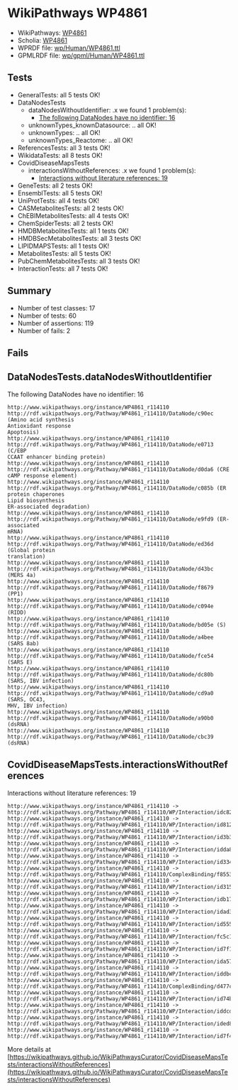 # WikiPathways WP4861

* WikiPathways: [WP4861](https://identifiers.org/wikipathways:WP4861)
* Scholia: [WP4861](https://scholia.toolforge.org/wikipathways/WP4861)
* WPRDF file: [wp/Human/WP4861.ttl](../wp/Human/WP4861.ttl)
* GPMLRDF file: [wp/gpml/Human/WP4861.ttl](../wp/gpml/Human/WP4861.ttl)

## Tests
* GeneralTests: all 5 tests OK!
* DataNodesTests
    * dataNodesWithoutIdentifier: .x we found 1 problem(s):
        * [The following DataNodes have no identifier: 16](#8792c496)
    * unknownTypes_knownDatasource: .. all OK!
    * unknownTypes: .. all OK!
    * unknownTypes_Reactome: .. all OK!
* ReferencesTests: all 3 tests OK!
* WikidataTests: all 8 tests OK!
* CovidDiseaseMapsTests
    * interactionsWithoutReferences: .x we found 1 problem(s):
        * [Interactions without literature references: 19](#9701ccea)
* GeneTests: all 2 tests OK!
* EnsemblTests: all 5 tests OK!
* UniProtTests: all 4 tests OK!
* CASMetabolitesTests: all 2 tests OK!
* ChEBIMetabolitesTests: all 4 tests OK!
* ChemSpiderTests: all 2 tests OK!
* HMDBMetabolitesTests: all 1 tests OK!
* HMDBSecMetabolitesTests: all 3 tests OK!
* LIPIDMAPSTests: all 1 tests OK!
* MetabolitesTests: all 5 tests OK!
* PubChemMetabolitesTests: all 3 tests OK!
* InteractionTests: all 7 tests OK!


## Summary

* Number of test classes: 17
* Number of tests: 60
* Number of assertions: 119
* Number of fails: 2

## Fails

<a name="8792c496" />

## DataNodesTests.dataNodesWithoutIdentifier

The following DataNodes have no identifier: 16
```
http://www.wikipathways.org/instance/WP4861_r114110 http://rdf.wikipathways.org/Pathway/WP4861_r114110/DataNode/c90ec (Amino acid synthesis
Antioxidant response
Apoptosis)
http://www.wikipathways.org/instance/WP4861_r114110 http://rdf.wikipathways.org/Pathway/WP4861_r114110/DataNode/e0713 (C/EBP
CCAAT enhancer binding protein)
http://www.wikipathways.org/instance/WP4861_r114110 http://rdf.wikipathways.org/Pathway/WP4861_r114110/DataNode/d0da6 (CRE
cAMP response element)
http://www.wikipathways.org/instance/WP4861_r114110 http://rdf.wikipathways.org/Pathway/WP4861_r114110/DataNode/c085b (ER protein chaperones
Lipid biosynthesis
ER-associated degradation)
http://www.wikipathways.org/instance/WP4861_r114110 http://rdf.wikipathways.org/Pathway/WP4861_r114110/DataNode/e9fd9 (ER-associated
mRNA)
http://www.wikipathways.org/instance/WP4861_r114110 http://rdf.wikipathways.org/Pathway/WP4861_r114110/DataNode/ed36d (Global protein
translation)
http://www.wikipathways.org/instance/WP4861_r114110 http://rdf.wikipathways.org/Pathway/WP4861_r114110/DataNode/d43bc (MERS 4a)
http://www.wikipathways.org/instance/WP4861_r114110 http://rdf.wikipathways.org/Pathway/WP4861_r114110/DataNode/f8679 (PP1)
http://www.wikipathways.org/instance/WP4861_r114110 http://rdf.wikipathways.org/Pathway/WP4861_r114110/DataNode/c094e (RIDD)
http://www.wikipathways.org/instance/WP4861_r114110 http://rdf.wikipathways.org/Pathway/WP4861_r114110/DataNode/bd05e (S)
http://www.wikipathways.org/instance/WP4861_r114110 http://rdf.wikipathways.org/Pathway/WP4861_r114110/DataNode/a4bee (SARS 8ab)
http://www.wikipathways.org/instance/WP4861_r114110 http://rdf.wikipathways.org/Pathway/WP4861_r114110/DataNode/fce54 (SARS E)
http://www.wikipathways.org/instance/WP4861_r114110 http://rdf.wikipathways.org/Pathway/WP4861_r114110/DataNode/dc80b (SARS, IBV infection)
http://www.wikipathways.org/instance/WP4861_r114110 http://rdf.wikipathways.org/Pathway/WP4861_r114110/DataNode/cd9a0 (SARS, OC43,
MHV, IBV infection)
http://www.wikipathways.org/instance/WP4861_r114110 http://rdf.wikipathways.org/Pathway/WP4861_r114110/DataNode/a90b0 (dsRNA)
http://www.wikipathways.org/instance/WP4861_r114110 http://rdf.wikipathways.org/Pathway/WP4861_r114110/DataNode/cbc39 (dsRNA)
```

<a name="9701ccea" />

## CovidDiseaseMapsTests.interactionsWithoutReferences

Interactions without literature references: 19
```
http://www.wikipathways.org/instance/WP4861_r114110 -> http://rdf.wikipathways.org/Pathway/WP4861_r114110/WP/Interaction/idc828ca15
http://www.wikipathways.org/instance/WP4861_r114110 -> http://rdf.wikipathways.org/Pathway/WP4861_r114110/WP/Interaction/id8122cdf4
http://www.wikipathways.org/instance/WP4861_r114110 -> http://rdf.wikipathways.org/Pathway/WP4861_r114110/WP/Interaction/id3b399cfb
http://www.wikipathways.org/instance/WP4861_r114110 -> http://rdf.wikipathways.org/Pathway/WP4861_r114110/WP/Interaction/idda829af2
http://www.wikipathways.org/instance/WP4861_r114110 -> http://rdf.wikipathways.org/Pathway/WP4861_r114110/WP/Interaction/id334c961f
http://www.wikipathways.org/instance/WP4861_r114110 -> http://rdf.wikipathways.org/Pathway/WP4861_r114110/ComplexBinding/f8553
http://www.wikipathways.org/instance/WP4861_r114110 -> http://rdf.wikipathways.org/Pathway/WP4861_r114110/WP/Interaction/id315b7e46
http://www.wikipathways.org/instance/WP4861_r114110 -> http://rdf.wikipathways.org/Pathway/WP4861_r114110/WP/Interaction/idb174dd6a
http://www.wikipathways.org/instance/WP4861_r114110 -> http://rdf.wikipathways.org/Pathway/WP4861_r114110/WP/Interaction/idad3f9625
http://www.wikipathways.org/instance/WP4861_r114110 -> http://rdf.wikipathways.org/Pathway/WP4861_r114110/WP/Interaction/id5555a7cf
http://www.wikipathways.org/instance/WP4861_r114110 -> http://rdf.wikipathways.org/Pathway/WP4861_r114110/WP/Interaction/fc5c1
http://www.wikipathways.org/instance/WP4861_r114110 -> http://rdf.wikipathways.org/Pathway/WP4861_r114110/WP/Interaction/id7f19c7ea
http://www.wikipathways.org/instance/WP4861_r114110 -> http://rdf.wikipathways.org/Pathway/WP4861_r114110/WP/Interaction/ida575a860
http://www.wikipathways.org/instance/WP4861_r114110 -> http://rdf.wikipathways.org/Pathway/WP4861_r114110/WP/Interaction/iddbc481e4
http://www.wikipathways.org/instance/WP4861_r114110 -> http://rdf.wikipathways.org/Pathway/WP4861_r114110/ComplexBinding/d477c
http://www.wikipathways.org/instance/WP4861_r114110 -> http://rdf.wikipathways.org/Pathway/WP4861_r114110/WP/Interaction/id74bb08d8
http://www.wikipathways.org/instance/WP4861_r114110 -> http://rdf.wikipathways.org/Pathway/WP4861_r114110/WP/Interaction/iddcd631b5
http://www.wikipathways.org/instance/WP4861_r114110 -> http://rdf.wikipathways.org/Pathway/WP4861_r114110/WP/Interaction/ided8176a0
http://www.wikipathways.org/instance/WP4861_r114110 -> http://rdf.wikipathways.org/Pathway/WP4861_r114110/WP/Interaction/id7f4a3b95
```

More details at [https://wikipathways.github.io/WikiPathwaysCurator/CovidDiseaseMapsTests/interactionsWithoutReferences](https://wikipathways.github.io/WikiPathwaysCurator/CovidDiseaseMapsTests/interactionsWithoutReferences)

